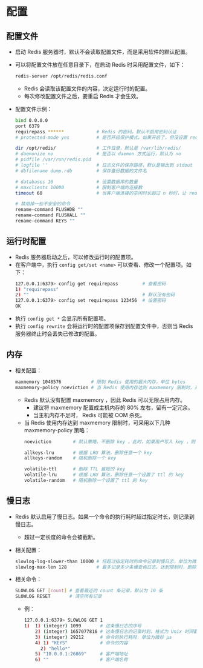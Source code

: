 # 配置

## 配置文件

- 启动 Redis 服务器时，默认不会读取配置文件，而是采用软件的默认配置。
- 可以将配置文件放在任意目录下，在启动 Redis 时采用配置文件，如下：
  ```sh
  redis-server /opt/redis/redis.conf
  ```
  - Redis 会读取该配置文件的内容，决定运行时的配置。
  - 每次修改配置文件之后，要重启 Redis 才会生效。

- 配置文件示例：
  ```sh
  bind 0.0.0.0
  port 6379
  requirepass ******            # Redis 的密码。默认不启用密码认证
  # protected-mode yes          # 是否开启保护模式。如果开启了，但没设置 requirepass ，则会强制设置 bind 127.0.0.1

  dir /opt/redis/               # 工作目录，默认是 /var/lib/redis/
  # daemonize no                # 是否以 daemon 方式运行，默认为 no
  # pidfile /var/run/redis.pid
  # logfile ''                  # 日志文件的保存路径，默认是输出到 stdout
  # dbfilename dump.rdb         # 保存备份数据的文件名

  # databases 16                # 设置数据库的数量
  # maxclients 10000            # 限制客户端的连接数
  timeout 60                    # 当客户端连接的空闲时长超过 n 秒时，让 redis 断开该连接。默认禁用 timeout ，因此连接数会越来越多

  # 禁用掉一些不安全的命令
  rename-command FLUSHDB ""
  rename-command FLUSHALL ""
  rename-command KEYS ""
  ```

## 运行时配置

- Redis 服务器启动之后，可以修改运行时的配置项。
- 在客户端中，执行 `config get/set <name>` 可以查看、修改一个配置项。如下：
  ```sh
  127.0.0.1:6379> config get requirepass         # 查看密码
  1) "requirepass"
  2) ""                                          # 默认没有密码
  127.0.0.1:6379> config set requirepass 123456  # 设置密码
  OK
  ```
- 执行 `config get *` 会显示所有配置项。
- 执行 `config rewrite` 会将运行时的配置项保存到配置文件中，否则当 Redis 服务器终止时会丢失已修改的配置。

## 内存

- 相关配置：
  ```sh
  maxmemory 1048576           # 限制 Redis 使用的最大内存，单位 bytes
  maxmemory-policy noeviction # 当 Redis 使用内存达到 maxmemory 限制时，采用什么对策
  ```
  - Redis 默认没有配置 maxmemory ，因此 Redis 可以无限占用内存。
    - 建议将 maxmemory 配置成主机内存的 80% 左右，留有一定冗余。
    - 当主机内存不足时， Redis 可能被 OOM 杀死。
  - 当 Redis 使用内存达到 maxmemory 限制时，可采用以下几种 maxmemory-policy 策略：
    ```sh
    noeviction        # 默认策略，不删除 key 。此时，如果用户写入 key ，则 Redis 会报错说达到 maxmemory 限制

    allkeys-lru       # 根据 LRU 算法，删除任意一个 key
    allkeys-random    # 随机删除一个 key

    volatile-ttl      # 删除 TTL 最短的 key
    volatile-lru      # 根据 LRU 算法，删除任意一个设置了 ttl 的 key
    volatile-random   # 随机删除一个设置了 ttl 的 key
    ````

## 慢日志

- Redis 默认启用了慢日志。如果一个命令的执行耗时超过指定时长，则记录到慢日志。
  - 超过一定长度的命令会被截断。
- 相关配置：
  ```sh
  slowlog-log-slower-than 10000 # 将超过指定耗时的命令记录到慢日志，单位为微秒 μs
  slowlog-max-len 128           # 最多记录多少条慢查询日志。达到限制时，删除最旧一条记录，写入新的记录
  ```

- 相关命令：
  ```sh
  SLOWLOG GET [count] # 查看最近的 count 条记录，默认为 10 条
  SLOWLOG RESET       # 清空所有记录
  ```
  - 例：
    ```sh
    127.0.0.1:6379> SLOWLOG GET 1
    1)  1) (integer) 1099       # 这条慢日志的序号
        2) (integer) 1657077816 # 这条慢日志的记录时刻，格式为 Unix 时间戳
        3) (integer) 29212      # 命令的执行耗时，单位为微秒 μs
        4) 1) "KEYS"            # 命令的内容
          2) "hello*"
        5) "10.0.0.1:26869"     # 客户端地址
        6) ""                   # 客户端名称
    ```
